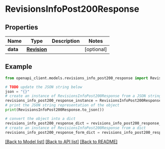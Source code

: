 # RevisionsInfoPost200Response


## Properties

Name | Type | Description | Notes
------------ | ------------- | ------------- | -------------
**data** | [**Revision**](Revision.md) |  | [optional] 

## Example

```python
from openapi_client.models.revisions_info_post200_response import RevisionsInfoPost200Response

# TODO update the JSON string below
json = "{}"
# create an instance of RevisionsInfoPost200Response from a JSON string
revisions_info_post200_response_instance = RevisionsInfoPost200Response.from_json(json)
# print the JSON string representation of the object
print(RevisionsInfoPost200Response.to_json())

# convert the object into a dict
revisions_info_post200_response_dict = revisions_info_post200_response_instance.to_dict()
# create an instance of RevisionsInfoPost200Response from a dict
revisions_info_post200_response_form_dict = revisions_info_post200_response.from_dict(revisions_info_post200_response_dict)
```
[[Back to Model list]](../README.md#documentation-for-models) [[Back to API list]](../README.md#documentation-for-api-endpoints) [[Back to README]](../README.md)


